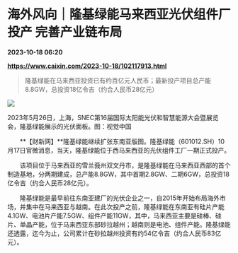 # 海外风向｜隆基绿能马来西亚光伏组件厂投产 完善产业链布局

**2023-10-18 06:20**

**https://www.caixin.com/2023-10-18/102117913.html**

> 隆基绿能在马来西亚投资已有约百亿元人民币；最新投产项目总产能8.8GW，总投资18亿令吉（约合人民币28亿元）

  

![](https://img.caixin.com/2023-10-18/169760560734012_840_560.jpg)

2023年5月26日，上海，SNEC第16届国际太阳能光伏和智慧能源大会暨展览会，隆基绿能展示的光伏面板。图：视觉中国

  

　　**【财新网】**隆基绿能继续扩张东南亚版图。隆基绿能（601012.SH）10月17日官微消息，当天，隆基绿能位于西马来西亚的光伏组件工厂一期正式投产。

　　该项目位于马来西亚的雪兰莪州双文丹市，是隆基绿能在马来西亚西部的首个制造基地，分两期建成，总产能8.8GW，其中首期2.8GW、二期6GW，总投资18亿令吉（约合人民币28亿元）。

　　隆基绿能是最早前往东南亚建厂的光伏企业之一，自2015年开始布局海外市场，并集中在马来西亚与越南。在此次投产之前，隆基绿能在东南亚有硅片产能4.1GW、电池片产能7.5GW、组件产能11GW，其中，马来西亚主要是硅棒、硅片、单晶产能，位于马来西亚东部砂拉越州；越南则是电池、组件产能。隆基绿能还透露，迄今为止，公司累计在砂拉越州投资有约54亿令吉（约合人民币83亿元）。